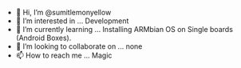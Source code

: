 - 👋 Hi, I’m @sumitlemonyellow
- 👀 I’m interested in ... Development
- 🌱 I’m currently learning ... Installing ARMbian OS on Single boards (Android Boxes).
- 💞️ I’m looking to collaborate on ... none
- 📫 How to reach me ... Magic

<!---
sumitlemonyellow/sumitlemonyellow is a ✨ special ✨ repository because its `README.md` (this file) appears on your GitHub profile.
You can click the Preview link to take a look at your changes.
--->
